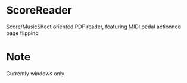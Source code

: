 ScoreReader
===========
Score/MusicSheet oriented PDF reader, featuring MIDI pedal actionned page flipping

# Note
Currently windows only